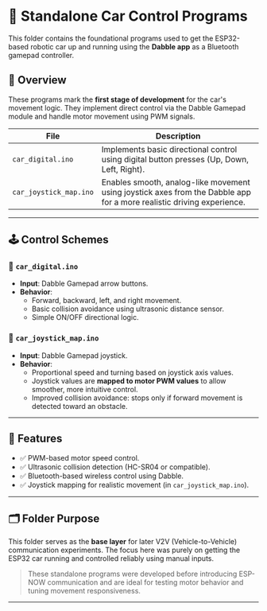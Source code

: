 # 🚗 Standalone Car Control Programs

This folder contains the foundational programs used to get the ESP32-based robotic car up and running using the **Dabble app** as a Bluetooth gamepad controller.

## 📁 Overview

These programs mark the **first stage of development** for the car's movement logic. They implement direct control via the Dabble Gamepad module and handle motor movement using PWM signals.

| File | Description |
|------|-------------|
| `car_digital.ino` | Implements basic directional control using digital button presses (Up, Down, Left, Right). |
| `car_joystick_map.ino` | Enables smooth, analog-like movement using joystick axes from the Dabble app for a more realistic driving experience. |

---

## 🕹️ Control Schemes

### 🔹 `car_digital.ino`
- **Input**: Dabble Gamepad arrow buttons.
- **Behavior**:
  - Forward, backward, left, and right movement.
  - Basic collision avoidance using ultrasonic distance sensor.
  - Simple ON/OFF directional logic.

### 🔸 `car_joystick_map.ino`
- **Input**: Dabble Gamepad joystick.
- **Behavior**:
  - Proportional speed and turning based on joystick axis values.
  - Joystick values are **mapped to motor PWM values** to allow smoother, more intuitive control.
  - Improved collision avoidance: stops only if forward movement is detected toward an obstacle.

---

## 🧠 Features

- ✅ PWM-based motor speed control.
- ✅ Ultrasonic collision detection (HC-SR04 or compatible).
- ✅ Bluetooth-based wireless control using Dabble.
- ✅ Joystick mapping for realistic movement (in `car_joystick_map.ino`).

---

## 🗂️ Folder Purpose

This folder serves as the **base layer** for later V2V (Vehicle-to-Vehicle) communication experiments. The focus here was purely on getting the ESP32 car running and controlled reliably using manual inputs.

> These standalone programs were developed before introducing ESP-NOW communication and are ideal for testing motor behavior and tuning movement responsiveness.

---
